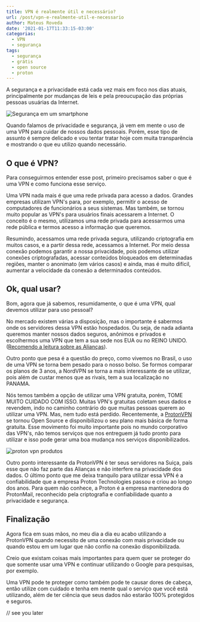 ```yaml
---
title: VPN é realmente útil e necessário?
url: /post/vpn-e-realmente-util-e-necessario
author: Mateus Roveda
date: '2021-01-17T11:33:15-03:00'
categorias:
  - VPN
  - segurança
tags:
  - segurança
  - grátis
  - open source
  - proton
---
```

A segurança e a privacidade está cada vez mais em foco nos dias atuais, principalmente por mudanças de leis e pela preoucupação das próprias pessoas usuárias da Internet.

![Segurança em um smartphone](/images/uploads/device-5400442_640.jpg)

Quando falamos de privacidade e segurança, já vem em mente o uso de uma VPN para cuidar de nossos dados pessoais. Porém, esse tipo de assunto é sempre delicado e vou tentar tratar hoje com muita transparência e mostrando o que eu utilizo quando necessário.

## O que é VPN?

Para conseguirmos entender esse post, primeiro precisamos saber o que é uma VPN e como funciona esse serviço.

Uma VPN nada mais é que uma rede privada para acesso a dados. Grandes empresas utilizam VPN's para, por exemplo, permitir o acesso de computadores de funcionários a seus sistemas. Mas também, se tornou muito popular as VPN's para usuários finais acessarem a Internet. O conceito é o mesmo, utilizamos uma rede privada para acessarmos uma rede pública e termos acesso a informação que queremos.

Resumindo, acessamos uma rede privada segura, utilizando criptografia em muitos casos, e a partir dessa rede, acessamos a Internet. Por meio dessa conexão podemos garantir a nossa privacidade, pois podemos utilizar conexões criptografadas, acessar conteúdos bloqueados em determinadas regiões, manter o anonimato (em vários casos) e ainda, mas é muito difícil, aumentar a velocidade da conexão a determinados conteúdos.

## Ok, qual usar?

Bom, agora que já sabemos, resumidamente, o que é uma VPN, qual devemos utilizar para uso pessoal?

No mercado existem várias a disposição, mas o importante é sabermos onde os servidores dessa VPN estão hospedados. Ou seja, de nada adianta queremos manter nossos dados seguros, anônimos e privados e escolhermos uma VPN que tem a sua sede nos EUA ou no REINO UNIDO. ([Recomendo a leitura sobre as Alianças](https://pt.vpnmentor.com/blog/paises-dos-cinco-olhos-ou-novo-olhoscatorze-olhos-crucial-para-os-usuarios-de-vpn-entenderem/)).

Outro ponto que pesa é a questão do preço, como vivemos no Brasil, o uso de uma VPN se torna bem pesado para o nosso bolso. Se formos comparar os planos de 3 anos, a NordVPN se torna a mais interessante de se utilizar, pois além de custar menos que as rivais, tem a sua localização no PANAMA. 

Nós temos também a opção de utilizar uma VPN gratuita, porém, TOME MUITO CUIDADO COM ISSO. Muitas VPN's gratuitas coletam seus dados e revendem, indo no caminho contrário do que muitas pessoas querem ao utilizar uma VPN. Mas, nem tudo está perdido. Recentemente, a [ProtonVPN](https://protonvpn.com/pt_br/) se tornou Open Source e disponibilizou o seu plano mais básica de forma gratuita. Esse movimento foi muito importante pois no mundo corporativo das VPN's, não temos serviços que nos entreguem já tudo pronto para utilizar e isso pode gerar uma boa mudança nos serviços disponibilizados.

![proton vpn produtos](/images/uploads/downloads-devices.jpg)

Outro ponto interessante da ProtonVPN é ter seus servidores na Suiça, país esse que não faz parte das Alianças e não interfere na privacidade dos dados. O último ponto que me deixa tranquilo para utilizar essa VPN é a confiabilidade que a empresa Proton Technologies passou e criou ao longo dos anos. Para quem não conhece, a Proton é a empresa mantenedora do ProtonMail, reconhecido pela criptografia e confiabilidade quanto a privacidade e segurança.

## Finalização

Agora fica em suas mãos, no meu dia a dia eu acabo utilizando a ProtonVPN quando necessito de uma conexão com mais privacidade ou quando estou em um lugar que não confio na conexão disponibilizada.

Creio que existam coisas mais importantes para quem quer se proteger do que somente usar uma VPN e continuar utilizando o Google para pesquisas, por exemplo.

Uma VPN pode te proteger como também pode te causar dores de cabeça, então utilize com cuidado e tenha em mente qual o serviço que você está utilizando, além de ter ciência que seus dados não estarão 100% protegidos e seguros.

// see you later
